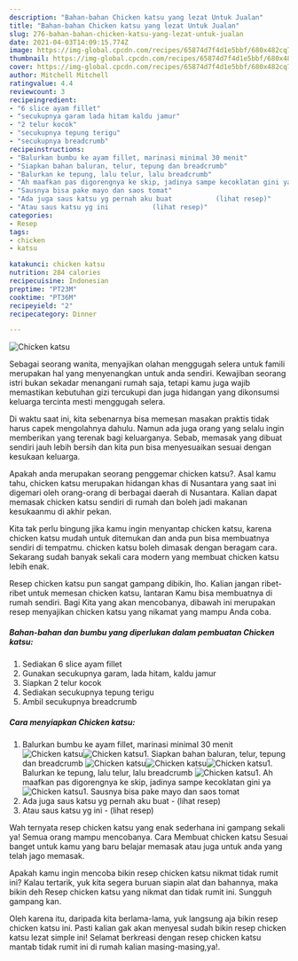 ```yaml
---
description: "Bahan-bahan Chicken katsu yang lezat Untuk Jualan"
title: "Bahan-bahan Chicken katsu yang lezat Untuk Jualan"
slug: 276-bahan-bahan-chicken-katsu-yang-lezat-untuk-jualan
date: 2021-04-03T14:09:15.774Z
image: https://img-global.cpcdn.com/recipes/65874d7f4d1e5bbf/680x482cq70/chicken-katsu-foto-resep-utama.jpg
thumbnail: https://img-global.cpcdn.com/recipes/65874d7f4d1e5bbf/680x482cq70/chicken-katsu-foto-resep-utama.jpg
cover: https://img-global.cpcdn.com/recipes/65874d7f4d1e5bbf/680x482cq70/chicken-katsu-foto-resep-utama.jpg
author: Mitchell Mitchell
ratingvalue: 4.4
reviewcount: 3
recipeingredient:
- "6 slice ayam fillet"
- "secukupnya garam lada hitam kaldu jamur"
- "2 telur kocok"
- "secukupnya tepung terigu"
- "secukupnya breadcrumb"
recipeinstructions:
- "Balurkan bumbu ke ayam fillet, marinasi minimal 30 menit"
- "Siapkan bahan baluran, telur, tepung dan breadcrumb"
- "Balurkan ke tepung, lalu telur, lalu breadcrumb"
- "Ah maafkan pas digorengnya ke skip, jadinya sampe kecoklatan gini ya"
- "Sausnya bisa pake mayo dan saos tomat"
- "Ada juga saus katsu yg pernah aku buat           (lihat resep)"
- "Atau saus katsu yg ini           (lihat resep)"
categories:
- Resep
tags:
- chicken
- katsu

katakunci: chicken katsu 
nutrition: 284 calories
recipecuisine: Indonesian
preptime: "PT23M"
cooktime: "PT36M"
recipeyield: "2"
recipecategory: Dinner

---
```



![Chicken katsu](https://img-global.cpcdn.com/recipes/65874d7f4d1e5bbf/680x482cq70/chicken-katsu-foto-resep-utama.jpg)

Sebagai seorang wanita, menyajikan olahan menggugah selera untuk famili merupakan hal yang menyenangkan untuk anda sendiri. Kewajiban seorang istri bukan sekadar menangani rumah saja, tetapi kamu juga wajib memastikan kebutuhan gizi tercukupi dan juga hidangan yang dikonsumsi keluarga tercinta mesti menggugah selera.

Di waktu  saat ini, kita sebenarnya bisa memesan masakan praktis tidak harus capek mengolahnya dahulu. Namun ada juga orang yang selalu ingin memberikan yang terenak bagi keluarganya. Sebab, memasak yang dibuat sendiri jauh lebih bersih dan kita pun bisa menyesuaikan sesuai dengan kesukaan keluarga. 



Apakah anda merupakan seorang penggemar chicken katsu?. Asal kamu tahu, chicken katsu merupakan hidangan khas di Nusantara yang saat ini digemari oleh orang-orang di berbagai daerah di Nusantara. Kalian dapat memasak chicken katsu sendiri di rumah dan boleh jadi makanan kesukaanmu di akhir pekan.

Kita tak perlu bingung jika kamu ingin menyantap chicken katsu, karena chicken katsu mudah untuk ditemukan dan anda pun bisa membuatnya sendiri di tempatmu. chicken katsu boleh dimasak dengan beragam cara. Sekarang sudah banyak sekali cara modern yang membuat chicken katsu lebih enak.

Resep chicken katsu pun sangat gampang dibikin, lho. Kalian jangan ribet-ribet untuk memesan chicken katsu, lantaran Kamu bisa membuatnya di rumah sendiri. Bagi Kita yang akan mencobanya, dibawah ini merupakan resep menyajikan chicken katsu yang nikamat yang mampu Anda coba.

<!--inarticleads1-->

##### Bahan-bahan dan bumbu yang diperlukan dalam pembuatan Chicken katsu:

1. Sediakan 6 slice ayam fillet
1. Gunakan secukupnya garam, lada hitam, kaldu jamur
1. Siapkan 2 telur kocok
1. Sediakan secukupnya tepung terigu
1. Ambil secukupnya breadcrumb




<!--inarticleads2-->

##### Cara menyiapkan Chicken katsu:

1. Balurkan bumbu ke ayam fillet, marinasi minimal 30 menit
<img src="//assets-global.cpcdn.com/assets/icons/button_play-2c75c40dde080a61004c1f40b05d8f140eaff45d7e9e6481dc71c63d2e7c4909.png" alt="Chicken katsu"><img src="https://img-global.cpcdn.com/steps/b07a8627e13b3cf6/160x128cq70/chicken-katsu-langkah-memasak-1-foto.jpg" alt="Chicken katsu">1. Siapkan bahan baluran, telur, tepung dan breadcrumb
<img src="//assets-global.cpcdn.com/assets/icons/button_play-2c75c40dde080a61004c1f40b05d8f140eaff45d7e9e6481dc71c63d2e7c4909.png" alt="Chicken katsu"><img src="//assets-global.cpcdn.com/assets/icons/button_play-2c75c40dde080a61004c1f40b05d8f140eaff45d7e9e6481dc71c63d2e7c4909.png" alt="Chicken katsu"><img src="//assets-global.cpcdn.com/assets/icons/button_play-2c75c40dde080a61004c1f40b05d8f140eaff45d7e9e6481dc71c63d2e7c4909.png" alt="Chicken katsu">1. Balurkan ke tepung, lalu telur, lalu breadcrumb
<img src="//assets-global.cpcdn.com/assets/icons/button_play-2c75c40dde080a61004c1f40b05d8f140eaff45d7e9e6481dc71c63d2e7c4909.png" alt="Chicken katsu">1. Ah maafkan pas digorengnya ke skip, jadinya sampe kecoklatan gini ya
<img src="//assets-global.cpcdn.com/assets/icons/button_play-2c75c40dde080a61004c1f40b05d8f140eaff45d7e9e6481dc71c63d2e7c4909.png" alt="Chicken katsu">1. Sausnya bisa pake mayo dan saos tomat
1. Ada juga saus katsu yg pernah aku buat -           (lihat resep)
1. Atau saus katsu yg ini -           (lihat resep)




Wah ternyata resep chicken katsu yang enak sederhana ini gampang sekali ya! Semua orang mampu mencobanya. Cara Membuat chicken katsu Sesuai banget untuk kamu yang baru belajar memasak atau juga untuk anda yang telah jago memasak.

Apakah kamu ingin mencoba bikin resep chicken katsu nikmat tidak rumit ini? Kalau tertarik, yuk kita segera buruan siapin alat dan bahannya, maka bikin deh Resep chicken katsu yang nikmat dan tidak rumit ini. Sungguh gampang kan. 

Oleh karena itu, daripada kita berlama-lama, yuk langsung aja bikin resep chicken katsu ini. Pasti kalian gak akan menyesal sudah bikin resep chicken katsu lezat simple ini! Selamat berkreasi dengan resep chicken katsu mantab tidak rumit ini di rumah kalian masing-masing,ya!.

